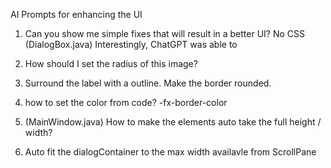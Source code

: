 AI Prompts for enhancing the UI

1. Can you show me simple fixes that will result in a better UI? No CSS (DialogBox.java)
    Interestingly, ChatGPT was able to

2. How should I set the radius of this image?

3. Surround the label with a outline. Make the border rounded.

4. how to set the color from code? -fx-border-color


5. (MainWindow.java) How to make the elements auto take the full height / width?

6. Auto fit the dialogContainer to the max width availavle from ScrollPane

<ScrollPane fx:id="scrollPane" fitToHeight="true" AnchorPane.topAnchor="0" AnchorPane.rightAnchor="0" AnchorPane.bottomAnchor="42.0" AnchorPane.leftAnchor="0" hbarPolicy="NEVER" vvalue="1.0">
   <content>
     <VBox fx:id="dialogContainer" prefHeight="552.0" prefWidth="388.0" fillWidth="true" />
   </content>
 </ScrollPane>



